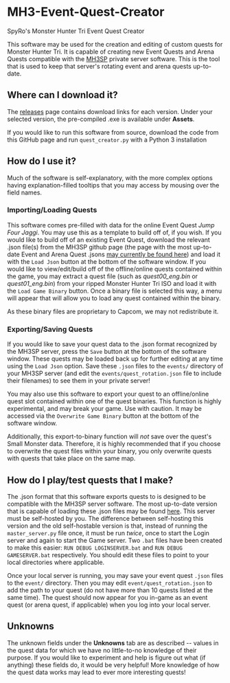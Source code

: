 # MH3-Event-Quest-Creator
SpyRo's Monster Hunter Tri Event Quest Creator

This software may be used for the creation and editing of custom quests for Monster Hunter Tri. It is capable of creating new Event Quests and Arena Quests compatible with the [MH3SP](https://discord.gg/E9pbeYRYmd) private server software. This is the tool that is used to keep that server's rotating event and arena quests up-to-date.

## Where can I download it?

The [releases](https://github.com/kbarkevich/MH3-Event-Quest-Creator/releases) page contains download links for each version. Under your selected version, the pre-compiled .exe is available under **Assets**.

If you would like to run this software from source, download the code from this GitHub page and run `quest_creator.py` with a Python 3 installation

## How do I use it?

Much of the software is self-explanatory, with the more complex options having explanation-filled tooltips that you may access by mousing over the field names.

### Importing/Loading Quests

This software comes pre-filled with data for the online Event Quest _Jump Four Jaggi_. You may use this as a template to build off of, if you wish. If you would like to build off of an existing Event Quest, download the relevant .json file(s) from the MH3SP github page (the page with the most up-to-date Event and Arena Quest .jsons [may currently be found here](https://github.com/kbarkevich/MH3SP/tree/event-quest-rotation-full/event)) and load it with the `Load Json` button at the bottom of the software window. If you would like to view/edit/build off of the offline/online quests contained within the game, you may extract a quest file (such as _quest00_eng.bin_ or _quest01_eng.bin_) from your ripped Monster Hunter Tri ISO and load it with the `Load Game Binary` button. Once a binary file is selected this way, a menu will appear that will allow you to load any quest contained within the binary.

As these binary files are proprietary to Capcom, we may not redistribute it.

### Exporting/Saving Quests

If you would like to save your quest data to the .json format recognized by the MH3SP server, press the `Save` button at the bottom of the software window. These quests may be loaded back up for further editing at any time using the `Load Json` option. Save these `.json` files to the `events/` directory of your MH3SP server (and edit the `events/quest_rotation.json` file to include their filenames) to see them in your private server!

You may also use this software to export your quest to an offline/online quest slot contained within one of the quest binaries. This function is highly experimental, and may break your game. Use with caution. It may be accessed via the `Overwrite Game Binary` button at the bottom of the software window.

Additionally, this export-to-binary function will _not_ save over the quest's Small Monster data. Therefore, it is highly recommended that if you choose to overwrite the quest files within your binary, you only overwrite quests with quests that take place on the same map.

## How do I play/test quests that I make?

The .json format that this software exports quests to is designed to be compatible with the MH3SP server software. The most up-to-date version that is capable of loading these .json files may be found [here](https://github.com/kbarkevich/MH3SP/tree/event-quest-rotation-full). This server must be self-hosted by you. The difference between self-hosting this version and the old self-hostable version is that, instead of running the `master_server.py` file once, it must be run _twice_, once to start the Login server and again to start the Game server. Two `.bat` files have been created to make this easier: `RUN DEBUG LOGINSERVER.bat` and `RUN DEBUG GAMESERVER.bat` respectively. You should edit these files to point to your local directories where applicable.

Once your local server is running, you may save your event quest `.json` files to the `event/` directory. Then you may edit `event/quest_rotation.json` to add the path to your quest (do not have more than 10 quests listed at the same time). The quest should now appear for you in-game as an event quest (or arena quest, if applicable) when you log into your local server.

## Unknowns

The unknown fields under the **Unknowns** tab are as described -- values in the quest data for which we have no little-to-no knowledge of their purpose. If you would like to experiment and help is figure out what (if anything) these fields do, it would be very helpful! More knowledge of how the quest data works may lead to ever more interesting quests!
